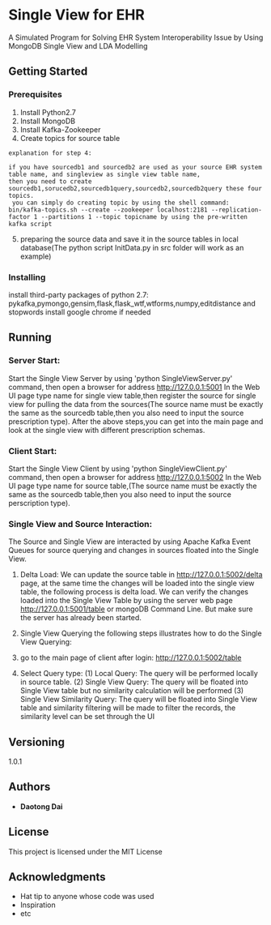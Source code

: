 # Single View for EHR

A Simulated Program for Solving EHR System Interoperability Issue by Using MongoDB Single View and LDA Modelling

## Getting Started
### Prerequisites

1. Install Python2.7
2. Install MongoDB
3. Install Kafka-Zookeeper
4. Create topics for source table
```
explanation for step 4:

if you have sourcedb1 and sourcedb2 are used as your source EHR system table name, and singleview as single view table name,
then you need to create sourcedb1,sorucedb2,sourcedb1query,sourcedb2,sourcedb2query these four topics.
 you can simply do creating topic by using the shell command:
bin/kafka-topics.sh --create --zookeeper localhost:2181 --replication-factor 1 --partitions 1 --topic topicname by using the pre-written kafka script
```
5. preparing the source data and save it in the source tables in local database(The python script InitData.py in src folder will work as an example)
### Installing

install third-party packages of python 2.7: pykafka,pymongo,gensim,flask,flask_wtf,wtforms,numpy,editdistance and stopwords
install google chrome if needed

## Running
### Server Start:
Start the Single View Server by using 'python SingleViewServer.py' command, then open a browser for address http://127.0.0.1:5001
In the Web UI page type name for single view table,then register the source for single view for pulling the data from the sources(The source name
must be exactly the same as the sourcedb table,then you also need to input the source prescription type).
After the above steps,you can get into the main page and look at the single view with different prescription schemas.

### Client Start:
Start the Single View Client by using 'python SingleViewClient.py' command, then open a browser for address http://127.0.0.1:5002
In the Web UI page type name for source table,(The source name must be exactly the same as the sourcedb table,then you also need to input the source perscription type).

### Single View and Source Interaction:
The Source and Single View are interacted by using Apache Kafka Event Queues for source querying and changes in sources floated into the Single View.
1. Delta Load:
We can update the source table in http://127.0.0.1:5002/delta page, at the same time the changes will be loaded into the single view table, the following process is delta load.
We can verify the changes loaded into the Single View Table by using the server web page http://127.0.0.1:5001/table or mongoDB Command Line. But make sure the server has already been started.

2. Single View Querying
the following steps illustrates how to do the Single View Querying:
1. go to the main page of client after login: http://127.0.0.1:5002/table
2. Select Query type:
(1) Local Query: The query will be performed locally in source table.
(2) Single View Query: The query will be floated into Single View table but no similarity calculation will be performed
(3) Single View Similarity Query: The query will be floated into Single View table and similarity filtering will be made to filter the records, the similarity level can be set through the UI


## Versioning

1.0.1

## Authors

* **Daotong Dai**

## License

This project is licensed under the MIT License

## Acknowledgments

* Hat tip to anyone whose code was used
* Inspiration
* etc

